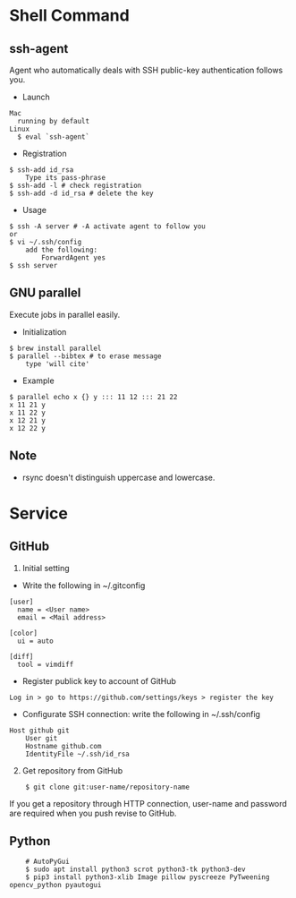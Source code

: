 # Shell Command
## ssh-agent
Agent who automatically deals with SSH public-key authentication follows you.

- Launch
```
Mac
  running by default
Linux
  $ eval `ssh-agent` 
```

- Registration
```
$ ssh-add id_rsa
    Type its pass-phrase
$ ssh-add -l # check registration
$ ssh-add -d id_rsa # delete the key
```

- Usage
```
$ ssh -A server # -A activate agent to follow you
or
$ vi ~/.ssh/config
    add the following:
        ForwardAgent yes
$ ssh server
```

## GNU parallel
Execute jobs in parallel easily.

- Initialization
```
$ brew install parallel
$ parallel --bibtex # to erase message
    type 'will cite'
```
- Example
```
$ parallel echo x {} y ::: 11 12 ::: 21 22
x 11 21 y
x 11 22 y
x 12 21 y
x 12 22 y
```

## Note
- rsync doesn't distinguish uppercase and lowercase.

# Service
## GitHub
1. Initial setting
- Write the following in ~/.gitconfig
```
[user]
  name = <User name>
  email = <Mail address>

[color]
  ui = auto

[diff]
  tool = vimdiff
```
- Register publick key to account of GitHub

`Log in > go to https://github.com/settings/keys > register the key`

- Configurate SSH connection: write the following in ~/.ssh/config
```
Host github git
    User git
    Hostname github.com
    IdentityFile ~/.ssh/id_rsa
```

2. Get repository from GitHub
```
    $ git clone git:user-name/repository-name
```
If you get a repository through HTTP connection, user-name and password are required when you push revise to GitHub.

## Python
```
    # AutoPyGui
    $ sudo apt install python3 scrot python3-tk python3-dev
    $ pip3 install python3-xlib Image pillow pyscreeze PyTweening opencv_python pyautogui
```
